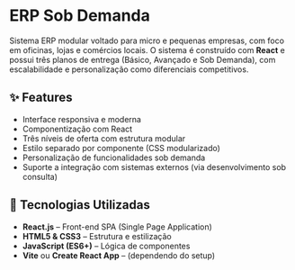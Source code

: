 # ERP Sob Demanda

Sistema ERP modular voltado para micro e pequenas empresas, com foco em oficinas, lojas e comércios locais. O sistema é construído com **React** e possui três planos de entrega (Básico, Avançado e Sob Demanda), com escalabilidade e personalização como diferenciais competitivos.

## ✨ Features

- Interface responsiva e moderna
- Componentização com React
- Três níveis de oferta com estrutura modular
- Estilo separado por componente (CSS modularizado)
- Personalização de funcionalidades sob demanda
- Suporte a integração com sistemas externos (via desenvolvimento sob consulta)

## 🧱 Tecnologias Utilizadas

- **React.js** – Front-end SPA (Single Page Application)
- **HTML5 & CSS3** – Estrutura e estilização
- **JavaScript (ES6+)** – Lógica de componentes
- **Vite** ou **Create React App** – (dependendo do setup)

